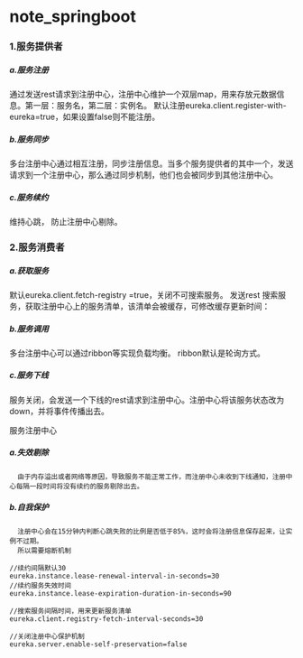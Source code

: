 # note_springboot

### 1.服务提供者

##### a.服务注册
通过发送rest请求到注册中心，注册中心维护一个双层map，用来存放元数据信息。第一层：服务名，第二层：实例名。
默认注册eureka.client.register-with-eureka=true，如果设置false则不能注册。


##### b.服务同步
多台注册中心通过相互注册，同步注册信息。当多个服务提供者的其中一个，发送请求到一个注册中心，那么通过同步机制，他们也会被同步到其他注册中心。

##### c.服务续约
维持心跳， 防止注册中心剔除。

### 2.服务消费者

##### a.获取服务
默认eureka.client.fetch-registry =true，关闭不可搜索服务。
发送rest 搜索服务，获取注册中心上的服务清单，该清单会被缓存，可修改缓存更新时间：

##### b.服务调用
多台注册中心可以通过ribbon等实现负载均衡。
ribbon默认是轮询方式。

##### c.服务下线
服务关闭，会发送一个下线的rest请求到注册中心。注册中心将该服务状态改为down，并将事件传播出去。


服务注册中心
##### a.失效剔除
      由于内存溢出或者网络等原因，导致服务不能正常工作，而注册中心未收到下线通知，注册中心每隔一段时间将没有续约的服务剔除出去。
##### b.自我保护 
      注册中心会在15分钟内判断心跳失败的比例是否低于85%，这时会将注册信息保存起来，让实例不过期。
      所以需要熔断机制

```
//续约间隔默认30
eureka.instance.lease-renewal-interval-in-seconds=30
//续约服务失效时间
eureka.instance.lease-expiration-duration-in-seconds=90

//搜索服务间隔时间，用来更新服务清单
eureka.client.registry-fetch-interval-seconds=30

//关闭注册中心保护机制
eureka.server.enable-self-preservation=false
```

